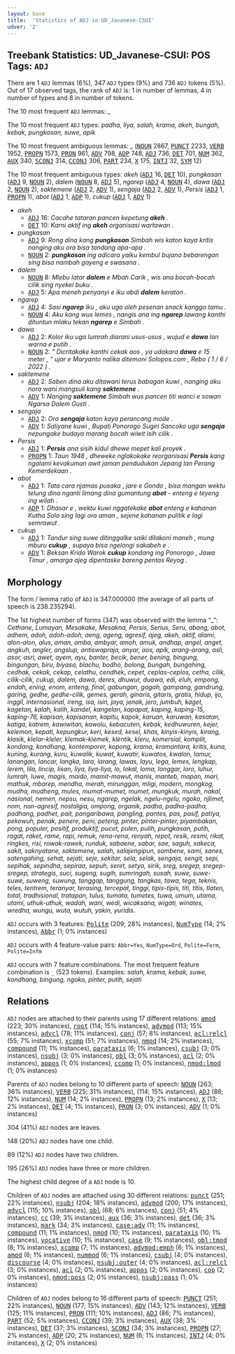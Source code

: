 ```yaml
---
layout: base
title:  'Statistics of ADJ in UD_Javanese-CSUI'
udver: '2'
---
```


## Treebank Statistics: UD_Javanese-CSUI: POS Tags: `ADJ`

There are 1 `ADJ` lemmas (6%), 347 `ADJ` types (9%) and 736 `ADJ` tokens (5%).
Out of 17 observed tags, the rank of `ADJ` is: 1 in number of lemmas, 4 in number of types and 8 in number of tokens.

The 10 most frequent `ADJ` lemmas: <em>_</em>

The 10 most frequent `ADJ` types:  <em>padha, liya, salah, krama, akeh, bungah, kebak, pungkasan, suwe, apik</em>

The 10 most frequent ambiguous lemmas: <em>_</em> (<tt><a href="jv_csui-pos-NOUN.html">NOUN</a></tt> 2867, <tt><a href="jv_csui-pos-PUNCT.html">PUNCT</a></tt> 2233, <tt><a href="jv_csui-pos-VERB.html">VERB</a></tt> 1952, <tt><a href="jv_csui-pos-PROPN.html">PROPN</a></tt> 1573, <tt><a href="jv_csui-pos-PRON.html">PRON</a></tt> 961, <tt><a href="jv_csui-pos-ADV.html">ADV</a></tt> 798, <tt><a href="jv_csui-pos-ADP.html">ADP</a></tt> 748, <tt><a href="jv_csui-pos-ADJ.html">ADJ</a></tt> 736, <tt><a href="jv_csui-pos-DET.html">DET</a></tt> 701, <tt><a href="jv_csui-pos-NUM.html">NUM</a></tt> 362, <tt><a href="jv_csui-pos-AUX.html">AUX</a></tt> 340, <tt><a href="jv_csui-pos-SCONJ.html">SCONJ</a></tt> 314, <tt><a href="jv_csui-pos-CCONJ.html">CCONJ</a></tt> 306, <tt><a href="jv_csui-pos-PART.html">PART</a></tt> 234, <tt><a href="jv_csui-pos-X.html">X</a></tt> 175, <tt><a href="jv_csui-pos-INTJ.html">INTJ</a></tt> 32, <tt><a href="jv_csui-pos-SYM.html">SYM</a></tt> 12)

The 10 most frequent ambiguous types:  <em>akeh</em> (<tt><a href="jv_csui-pos-ADJ.html">ADJ</a></tt> 16, <tt><a href="jv_csui-pos-DET.html">DET</a></tt> 10), <em>pungkasan</em> (<tt><a href="jv_csui-pos-ADJ.html">ADJ</a></tt> 9, <tt><a href="jv_csui-pos-NOUN.html">NOUN</a></tt> 2), <em>dalem</em> (<tt><a href="jv_csui-pos-NOUN.html">NOUN</a></tt> 8, <tt><a href="jv_csui-pos-ADJ.html">ADJ</a></tt> 5), <em>ngarep</em> (<tt><a href="jv_csui-pos-ADJ.html">ADJ</a></tt> 4, <tt><a href="jv_csui-pos-NOUN.html">NOUN</a></tt> 4), <em>dawa</em> (<tt><a href="jv_csui-pos-ADJ.html">ADJ</a></tt> 2, <tt><a href="jv_csui-pos-NOUN.html">NOUN</a></tt> 2), <em>saktemene</em> (<tt><a href="jv_csui-pos-ADJ.html">ADJ</a></tt> 2, <tt><a href="jv_csui-pos-ADV.html">ADV</a></tt> 1), <em>sengaja</em> (<tt><a href="jv_csui-pos-ADJ.html">ADJ</a></tt> 2, <tt><a href="jv_csui-pos-ADV.html">ADV</a></tt> 1), <em>Persis</em> (<tt><a href="jv_csui-pos-ADJ.html">ADJ</a></tt> 1, <tt><a href="jv_csui-pos-PROPN.html">PROPN</a></tt> 1), <em>abot</em> (<tt><a href="jv_csui-pos-ADJ.html">ADJ</a></tt> 1, <tt><a href="jv_csui-pos-ADP.html">ADP</a></tt> 1), <em>cukup</em> (<tt><a href="jv_csui-pos-ADJ.html">ADJ</a></tt> 1, <tt><a href="jv_csui-pos-ADV.html">ADV</a></tt> 1)


* <em>akeh</em>
  * <tt><a href="jv_csui-pos-ADJ.html">ADJ</a></tt> 16: <em>Cacahe tataran pancen kepetung <b>akeh</b> .</em>
  * <tt><a href="jv_csui-pos-DET.html">DET</a></tt> 10: <em>Karni aktif ing <b>akeh</b> organisasi wartawan .</em>
* <em>pungkasan</em>
  * <tt><a href="jv_csui-pos-ADJ.html">ADJ</a></tt> 9: <em>Rong dina kang <b>pungkasan</b> Simbah wis katon kaya kritis nanging aku ora bisa tandang apa-apa .</em>
  * <tt><a href="jv_csui-pos-NOUN.html">NOUN</a></tt> 2: <em><b>pungkasan</b> ing adicara yaiku kembul bujana bebarengan sing bisa nambah gayeng e swasana .</em>
* <em>dalem</em>
  * <tt><a href="jv_csui-pos-NOUN.html">NOUN</a></tt> 8: <em>Mlebu latar <b>dalem</b> e Mbah Carik , wis ana bocah-bocah cilik sing nyekel buku .</em>
  * <tt><a href="jv_csui-pos-ADJ.html">ADJ</a></tt> 5: <em>Apa meneh penyanyi e iku abdi <b>dalem</b> keraton .</em>
* <em>ngarep</em>
  * <tt><a href="jv_csui-pos-ADJ.html">ADJ</a></tt> 4: <em>Sasi <b>ngarep</b> iku , aku uga oleh pesenan snack kanggo tamu .</em>
  * <tt><a href="jv_csui-pos-NOUN.html">NOUN</a></tt> 4: <em>Aku kang wus lemes , nangis ana ing <b>ngarep</b> lawang kanthi dituntun mlaku tekan <b>ngarep</b> e Simbah .</em>
* <em>dawa</em>
  * <tt><a href="jv_csui-pos-ADJ.html">ADJ</a></tt> 2: <em>Kolor iku uga lumrah diarani usus-usus , wujud e <b>dawa</b> lan warna e putih .</em>
  * <tt><a href="jv_csui-pos-NOUN.html">NOUN</a></tt> 2: <em>" Dicritakake kanthi cekak aos , ya udakara <b>dawa</b> e 15 meter , ” ujar e Maryanto nalika ditemoni Solopos.com , Rebo ( 1 / 6 / 2022 ) .</em>
* <em>saktemene</em>
  * <tt><a href="jv_csui-pos-ADJ.html">ADJ</a></tt> 2: <em>Saben dina aku ditawani terus babagan kuwi , nanging aku nora wani mangsuli kang <b>saktemene</b> .</em>
  * <tt><a href="jv_csui-pos-ADV.html">ADV</a></tt> 1: <em>Nanging <b>saktemene</b> Simbah wus pancen titi wanci e sowan Ngarsa Dalem Gusti .</em>
* <em>sengaja</em>
  * <tt><a href="jv_csui-pos-ADJ.html">ADJ</a></tt> 2: <em>Ora <b>sengaja</b> katon kaya perancang mode .</em>
  * <tt><a href="jv_csui-pos-ADV.html">ADV</a></tt> 1: <em>Saliyane kuwi , Bupati Ponorogo Sugiri Sancoko uga <b>sengaja</b> nepungake budaya marang bocah wiwit isih cilik .</em>
* <em>Persis</em>
  * <tt><a href="jv_csui-pos-ADJ.html">ADJ</a></tt> 1: <em><b>Persis</b> ana sisih kidul dhewe mepet kali proyek .</em>
  * <tt><a href="jv_csui-pos-PROPN.html">PROPN</a></tt> 1: <em>Taun 1948 , dheweke nglakokake reorganisasi <b>Persis</b> kang ngalami kevakuman awit jaman pendudukan Jepang lan Perang Kemerdekaan .</em>
* <em>abot</em>
  * <tt><a href="jv_csui-pos-ADJ.html">ADJ</a></tt> 1: <em>Tata cara njamas pusaka , jare e Gondo , bisa mangan wektu telung dina nganti limang dina gumantung <b>abot</b> - enteng e teyeng ing wilah .</em>
  * <tt><a href="jv_csui-pos-ADP.html">ADP</a></tt> 1: <em>Dhasar e , wektu kuwi nggatekake <b>abot</b> enteng e kahanan Kutha Solo sing lagi ora aman , sejene kahanan pulitik e lagi semrawut .</em>
* <em>cukup</em>
  * <tt><a href="jv_csui-pos-ADJ.html">ADJ</a></tt> 1: <em>Tandur sing suwe ditinggalke saiki dilakoni maneh , mung mburu <b>cukup</b> , supaya bisa ngelongi sakabeh e .</em>
  * <tt><a href="jv_csui-pos-ADV.html">ADV</a></tt> 1: <em>Beksan Krido Warok <b>cukup</b> kondang ing Ponorogo , Jawa Timur , amarga ajeg dipentaske bareng pentas Reyog .</em>

## Morphology

The form / lemma ratio of `ADJ` is 347.000000 (the average of all parts of speech is 238.235294).

The 1st highest number of forms (347) was observed with the lemma “_”: <em>Cethane, Lumayan, Mesakake, Mesakna, Persis, Serius, Seru, abang, abot, adhem, adoh, adoh-adoh, aeng, ageng, agresif, ajeg, akeh, aktif, alami, alon-alon, alus, aman, amba, ambyar, amoh, amuk, andhap, angel, anget, angkuh, angler, angslup, antiswapraja, anyar, aos, apik, arang-arang, asli, asor, asri, awet, ayem, ayu, banter, becik, bener, bening, bingung, bingungan, biru, biyasa, blachu, bodho, bolong, bungah, bungahing, cedhak, cekak, cekap, celathu, cendhek, cepet, ceplas-ceplos, cetha, cilik, cilik-cilik, cukup, dalem, dawa, deres, dhuwur, duawa, edi, eluh, empong, endah, ening, enom, enteng, final, gabungan, gagah, gampang, gandrung, garing, gedhe, gedhe-cilik, gemes, gerah, ginaris, gitaris, gratis, hidup, ijo, inggil, internasional, ireng, isa, isin, jaya, jenak, jero, jumbuh, kaget, kagetan, kalah, kalih, kandel, kangelan, kapapat, kaping, kaping-15, kaping-76, kapisan, kapisanan, kapitu, kapok, karuan, karuwan, kasatan, katiga, katrem, kawiwitan, kawolu, kebacuten, kebak, kedhuwuren, kejer, kelemon, kepati, kepungkur, keri, kesed, kesel, khas, kinyis-kinyis, kirang, klasik, klelar-kleler, klemak-klemek, klentik, kleru, komersial, komplit, kondang, kondhang, kontemporer, kopong, krama, kramantara, kritis, kuna, kuning, kurang, kuru, kuwalik, kuwat, kuwatir, kuwatos, kwalon, lamur, lanangan, lancar, langka, lara, larang, lawas, layu, lega, lemes, lengkap, lerem, lila, lincip, lisan, liya, liya-liya, lo, lokal, loma, longgar, loro, luhur, lumrah, luwe, magis, maido, mamit-mawut, manis, manteb, mapan, mari, mathuk, mbarep, mendha, merah, mirunggan, mligi, modern, mongkog, mudha, mudheng, mules, mumat-mumet, mumet, mungkuk, murah, nakal, nasional, nemen, nepsu, nesu, ngarep, ngelak, ngelu-ngelu, ngoko, njlimet, nom, non-agresif, nostalgia, ompong, organik, padha, padha-padha, padhang, padhet, pait, pangaribawa, pangling, pantes, pas, pasif, patiya, pekewuh, penak, penere, peni, peteng, pinter, pinter-pinter, piyambakan, pong, populer, positif, produktif, pucet, pulen, pulih, pungkasan, putih, ragat, raket, rame, rapi, remuk, rena-rena, renyah, repot, resik, resmi, rikat, ringkes, risi, rowak-rawek, runduk, sabaene, sabar, sae, saguh, sakeca, sakit, saknyatane, saktemene, salah, salajengipun, sambene, sami, sanes, satengahing, sehat, sejati, seje, sekitar, sela, selak, sengaja, sengit, sepi, sepihak, sepindha, sepiraa, sepuh, seret, setya, sirik, sreg, sregep, sregep-sregep, strategis, suci, sugeng, sugih, sumringah, susah, suwe, suwe-suwe, suweng, suwung, tanggap, tanggung, tangkas, tawa, tega, teknis, teles, tentrem, teranyar, terasing, tercepat, tinggi, tipis-tipis, titi, titis, tlaten, total, tradhisional, tratapan, tulus, tumata, tumetes, tuwa, umum, utama, utami, uthuk-uthuk, wadah, wani, wedi, wicaksana, wigati, winates, wredha, wungu, wuta, wutuh, yakin, yuridis</em>.

`ADJ` occurs with 3 features: <tt><a href="jv_csui-feat-Polite.html">Polite</a></tt> (209; 28% instances), <tt><a href="jv_csui-feat-NumType.html">NumType</a></tt> (14; 2% instances), <tt><a href="jv_csui-feat-Abbr.html">Abbr</a></tt> (1; 0% instances)

`ADJ` occurs with 4 feature-value pairs: `Abbr=Yes`, `NumType=Ord`, `Polite=Form`, `Polite=Infm`

`ADJ` occurs with 7 feature combinations.
The most frequent feature combination is `_` (523 tokens).
Examples: <em>salah, krama, kebak, suwe, kondhang, bingung, ngoko, pinter, putih, sejati</em>


## Relations

`ADJ` nodes are attached to their parents using 17 different relations: <tt><a href="jv_csui-dep-amod.html">amod</a></tt> (223; 30% instances), <tt><a href="jv_csui-dep-root.html">root</a></tt> (114; 15% instances), <tt><a href="jv_csui-dep-advmod.html">advmod</a></tt> (113; 15% instances), <tt><a href="jv_csui-dep-advcl.html">advcl</a></tt> (78; 11% instances), <tt><a href="jv_csui-dep-conj.html">conj</a></tt> (57; 8% instances), <tt><a href="jv_csui-dep-acl-relcl.html">acl:relcl</a></tt> (55; 7% instances), <tt><a href="jv_csui-dep-xcomp.html">xcomp</a></tt> (51; 7% instances), <tt><a href="jv_csui-dep-nmod.html">nmod</a></tt> (14; 2% instances), <tt><a href="jv_csui-dep-compound.html">compound</a></tt> (11; 1% instances), <tt><a href="jv_csui-dep-parataxis.html">parataxis</a></tt> (6; 1% instances), <tt><a href="jv_csui-dep-csubj.html">csubj</a></tt> (3; 0% instances), <tt><a href="jv_csui-dep-nsubj.html">nsubj</a></tt> (3; 0% instances), <tt><a href="jv_csui-dep-obl.html">obl</a></tt> (3; 0% instances), <tt><a href="jv_csui-dep-acl.html">acl</a></tt> (2; 0% instances), <tt><a href="jv_csui-dep-appos.html">appos</a></tt> (1; 0% instances), <tt><a href="jv_csui-dep-ccomp.html">ccomp</a></tt> (1; 0% instances), <tt><a href="jv_csui-dep-nmod-lmod.html">nmod:lmod</a></tt> (1; 0% instances)

Parents of `ADJ` nodes belong to 10 different parts of speech: <tt><a href="jv_csui-pos-NOUN.html">NOUN</a></tt> (263; 36% instances), <tt><a href="jv_csui-pos-VERB.html">VERB</a></tt> (225; 31% instances),  (114; 15% instances), <tt><a href="jv_csui-pos-ADJ.html">ADJ</a></tt> (86; 12% instances), <tt><a href="jv_csui-pos-NUM.html">NUM</a></tt> (14; 2% instances), <tt><a href="jv_csui-pos-PROPN.html">PROPN</a></tt> (13; 2% instances), <tt><a href="jv_csui-pos-X.html">X</a></tt> (13; 2% instances), <tt><a href="jv_csui-pos-DET.html">DET</a></tt> (4; 1% instances), <tt><a href="jv_csui-pos-PRON.html">PRON</a></tt> (3; 0% instances), <tt><a href="jv_csui-pos-ADV.html">ADV</a></tt> (1; 0% instances)

304 (41%) `ADJ` nodes are leaves.

148 (20%) `ADJ` nodes have one child.

89 (12%) `ADJ` nodes have two children.

195 (26%) `ADJ` nodes have three or more children.

The highest child degree of a `ADJ` node is 10.

Children of `ADJ` nodes are attached using 30 different relations: <tt><a href="jv_csui-dep-punct.html">punct</a></tt> (251; 22% instances), <tt><a href="jv_csui-dep-nsubj.html">nsubj</a></tt> (204; 18% instances), <tt><a href="jv_csui-dep-advmod.html">advmod</a></tt> (200; 17% instances), <tt><a href="jv_csui-dep-advcl.html">advcl</a></tt> (115; 10% instances), <tt><a href="jv_csui-dep-obl.html">obl</a></tt> (68; 6% instances), <tt><a href="jv_csui-dep-conj.html">conj</a></tt> (51; 4% instances), <tt><a href="jv_csui-dep-cc.html">cc</a></tt> (39; 3% instances), <tt><a href="jv_csui-dep-aux.html">aux</a></tt> (36; 3% instances), <tt><a href="jv_csui-dep-det.html">det</a></tt> (36; 3% instances), <tt><a href="jv_csui-dep-mark.html">mark</a></tt> (34; 3% instances), <tt><a href="jv_csui-dep-case-adv.html">case:adv</a></tt> (11; 1% instances), <tt><a href="jv_csui-dep-compound.html">compound</a></tt> (11; 1% instances), <tt><a href="jv_csui-dep-nmod.html">nmod</a></tt> (10; 1% instances), <tt><a href="jv_csui-dep-parataxis.html">parataxis</a></tt> (10; 1% instances), <tt><a href="jv_csui-dep-vocative.html">vocative</a></tt> (10; 1% instances), <tt><a href="jv_csui-dep-case.html">case</a></tt> (9; 1% instances), <tt><a href="jv_csui-dep-obl-tmod.html">obl:tmod</a></tt> (8; 1% instances), <tt><a href="jv_csui-dep-xcomp.html">xcomp</a></tt> (7; 1% instances), <tt><a href="jv_csui-dep-advmod-emph.html">advmod:emph</a></tt> (6; 1% instances), <tt><a href="jv_csui-dep-amod.html">amod</a></tt> (6; 1% instances), <tt><a href="jv_csui-dep-nummod.html">nummod</a></tt> (6; 1% instances), <tt><a href="jv_csui-dep-csubj.html">csubj</a></tt> (4; 0% instances), <tt><a href="jv_csui-dep-discourse.html">discourse</a></tt> (4; 0% instances), <tt><a href="jv_csui-dep-nsubj-outer.html">nsubj:outer</a></tt> (4; 0% instances), <tt><a href="jv_csui-dep-acl-relcl.html">acl:relcl</a></tt> (3; 0% instances), <tt><a href="jv_csui-dep-acl.html">acl</a></tt> (2; 0% instances), <tt><a href="jv_csui-dep-appos.html">appos</a></tt> (2; 0% instances), <tt><a href="jv_csui-dep-cop.html">cop</a></tt> (2; 0% instances), <tt><a href="jv_csui-dep-nmod-poss.html">nmod:poss</a></tt> (2; 0% instances), <tt><a href="jv_csui-dep-nsubj-pass.html">nsubj:pass</a></tt> (1; 0% instances)

Children of `ADJ` nodes belong to 16 different parts of speech: <tt><a href="jv_csui-pos-PUNCT.html">PUNCT</a></tt> (251; 22% instances), <tt><a href="jv_csui-pos-NOUN.html">NOUN</a></tt> (177; 15% instances), <tt><a href="jv_csui-pos-ADV.html">ADV</a></tt> (143; 12% instances), <tt><a href="jv_csui-pos-VERB.html">VERB</a></tt> (125; 11% instances), <tt><a href="jv_csui-pos-PRON.html">PRON</a></tt> (111; 10% instances), <tt><a href="jv_csui-pos-ADJ.html">ADJ</a></tt> (86; 7% instances), <tt><a href="jv_csui-pos-PART.html">PART</a></tt> (52; 5% instances), <tt><a href="jv_csui-pos-CCONJ.html">CCONJ</a></tt> (39; 3% instances), <tt><a href="jv_csui-pos-AUX.html">AUX</a></tt> (38; 3% instances), <tt><a href="jv_csui-pos-DET.html">DET</a></tt> (37; 3% instances), <tt><a href="jv_csui-pos-SCONJ.html">SCONJ</a></tt> (34; 3% instances), <tt><a href="jv_csui-pos-PROPN.html">PROPN</a></tt> (27; 2% instances), <tt><a href="jv_csui-pos-ADP.html">ADP</a></tt> (20; 2% instances), <tt><a href="jv_csui-pos-NUM.html">NUM</a></tt> (6; 1% instances), <tt><a href="jv_csui-pos-INTJ.html">INTJ</a></tt> (4; 0% instances), <tt><a href="jv_csui-pos-X.html">X</a></tt> (2; 0% instances)


